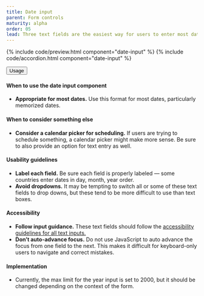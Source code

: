 ```yaml
---
title: Date input
parent: Form controls
maturity: alpha
order: 05
lead: Three text fields are the easiest way for users to enter most dates.
---
```


{% include code/preview.html component="date-input" %}
{% include code/accordion.html component="date-input" %}
<div class="usa-accordion usa-accordion--bordered site-accordion-docs">
  <button class="usa-button-unstyled usa-accordion__button"
      aria-expanded="true" aria-controls="date-input-docs">
    Usage
  </button>
  <div id="date-input-docs" aria-hidden="false" class="usa-accordion__content site-component-usage">
    <h4>When to use the date input component</h4>
    <ul class="usa-content-list">
      <li><strong>Appropriate for most dates.</strong> Use this format for most dates, particularly memorized dates.</li>
    </ul>
    <h4>When to consider something else</h4>
    <ul class="usa-content-list">
      <li><strong>Consider a calendar picker for scheduling.</strong> If users are trying to schedule something, a calendar picker might make more sense. Be sure to also provide an option for text entry as well.</li>
    </ul>
    <h4>Usability guidelines</h4>
    <ul class="usa-content-list">
      <li><strong>Label each field.</strong> Be sure each field is properly labeled — some countries enter dates in day, month, year order.</li>
      <li><strong>Avoid dropdowns.</strong> It may be tempting to switch all or some of these text fields to drop downs, but these tend to be more difficult to use than text boxes.</li>
    </ul>
    <h4 class="usa-heading">Accessibility</h4>
    <ul class="usa-content-list">
      <li><strong>Follow input guidance.</strong> These text fields should follow the <a href="{{ site.baseurl }}/form-controls/#text-inputs"> accessibility guidelines for all text inputs.</a></li>
      <li><strong>Don’t auto-advance focus.</strong> Do not use JavaScript to auto advance the focus from one field to the next. This makes it difficult for keyboard-only users to navigate and correct mistakes.</li>
    </ul>
    <h4 class="usa-heading">Implementation</h4>
      <ul class="usa-content-list">
        <li>Currently, the max limit for the year input is set to 2000, but it should be changed depending on the context of the form.</li>
      </ul>
  </div>
</div>
